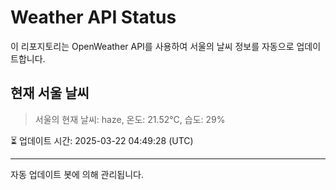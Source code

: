 
# Weather API Status

이 리포지토리는 OpenWeather API를 사용하여 서울의 날씨 정보를 자동으로 업데이트합니다.

## 현재 서울 날씨
> 서울의 현재 날씨: haze, 온도: 21.52°C, 습도: 29%

⏳ 업데이트 시간: 2025-03-22 04:49:28 (UTC)

---
자동 업데이트 봇에 의해 관리됩니다.
